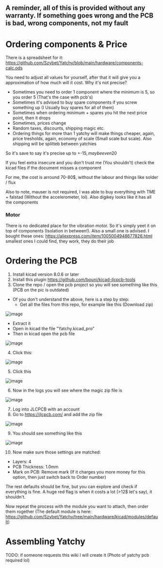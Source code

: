 ## **A reminder, all of this is provided without any warranty. If something goes wrong and the PCB is bad, wrong components, not my fault**

# Ordering components & Price
There is a spreadsheet for it: https://github.com/Szybet/Yatchy/blob/main/hardware/components-calc.ods

You need to adjust all values for yourself, after that it will give you a approximation of how much will it cost. Why it's not precise?
- Sometimes you need to order 1 component where the minimum is 5, so you order 5 (That's the case with pcb's)
- Sometimes it's advised to buy spare components if you screw something up (I Usually buy spares for all of them)
- Sometimes when ordering minimum + spares you hit the next price point, then it drops
- Sometimes, prices change
- Random taxes, discounts, shipping magic etc.
- Ordering things for more than 1 yatchy will make things cheaper, again, price tresholds, again, economy of scale (Small scale but scale). Also shipping will be splitteb between yatchies

So it's save to say it's precise up to +-15$, maybe even 20$

If you feel extra insecure and you don't trust me (You shouldn't) check the kicad files if the document misses a component

For me, the cost is arround 70-80$, without the labour and things like solder / flux

Also to note, mauser is not required, I was able to buy everything with TME + falstad (Without the accelerometer, lol). Also digikey looks like it has all the components

### Motor
There is no dedicated place for the vibration motor. So it's simply yeet it on top of components (Isolation in between!). Also a small one is advised. I bought these ones: https://aliexpress.com/item/1005004948677826.html smallest ones I could find, they work, they do their job

# Ordering the PCB
1. Install kicad version 8.0.6 or later
2. Install this plugin https://github.com/bouni/kicad-jlcpcb-tools
3. Clone the repo / open the pcb project so you will see something like this (PCB on the pic is outdated)
- Of you don't understand the above, here is a step by step:
   - Get all the files from this repo, for example like this (Download zip)

![image](https://github.com/user-attachments/assets/5bdac971-abd1-4370-ba58-c796bbdb6b8d)

   - Extract it
   - Open in kicad the file "Yatchy.kicad_pro"
   - Then in kicad open the pcb file

![image](https://github.com/user-attachments/assets/7a05e957-d8bc-4559-ab97-ff867b3ab0d9)

4. Click this:

![image](https://github.com/user-attachments/assets/2e523c5f-6c82-4cd1-8e32-61e2babe8718)

5. Click this

![image](https://github.com/user-attachments/assets/b5acc341-297b-4d69-944a-330b62cc5b5f)

6. Now in the logs you will see where the magic zip file is

![image](https://github.com/user-attachments/assets/774431bb-d07c-4ec0-a7ff-8e8abeb8abb4)

7. Log into JLCPCB with an account
8. Go to https://jlcpcb.com/ and add the zip file

![image](https://github.com/user-attachments/assets/a6013d2f-5d88-40d1-97f8-891410bbb9ff)

9. You should see something like this

![image](https://github.com/user-attachments/assets/2b82a1f1-587e-45ee-a7ef-7403bf918025)

10. Now make sure those settings are matched:
- Layers: 4
- PCB Thickness: 1.0mm
- Mark on PCB: Remove mark (If it charges you more money for this option, then just switch back to Order number)

The rest defaults should be fine, but you can explore and check if everything is fine. A huge red flag is when it costs a lot (>12$ let's say), it shouldn't.

Now repeat the process with the module you want to attach, then order them rogether (The default module is here: https://github.com/Szybet/Yatchy/tree/main/hardware/kicad/modules/default)

# Assembling Yatchy
TODO: if someone requests this wiki I will create it (Photo of yatchy pcb required lol)
